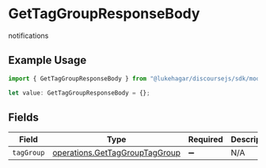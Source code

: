# GetTagGroupResponseBody

notifications

## Example Usage

```typescript
import { GetTagGroupResponseBody } from "@lukehagar/discoursejs/sdk/models/operations";

let value: GetTagGroupResponseBody = {};
```

## Fields

| Field                                                                                   | Type                                                                                    | Required                                                                                | Description                                                                             |
| --------------------------------------------------------------------------------------- | --------------------------------------------------------------------------------------- | --------------------------------------------------------------------------------------- | --------------------------------------------------------------------------------------- |
| `tagGroup`                                                                              | [operations.GetTagGroupTagGroup](../../../sdk/models/operations/gettaggrouptaggroup.md) | :heavy_minus_sign:                                                                      | N/A                                                                                     |